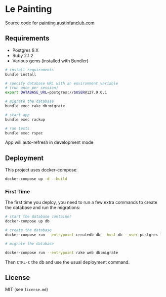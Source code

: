 # Le Painting

Source code for [painting.austinfanclub.com](http://painting.austinfanclub.com)

## Requirements

- Postgres 9.X
- Ruby 2.1.2
- Various gems (installed with Bundler)

```bash
# install requirements
bundle install

# specify database URL with an environment variable
# (run once per session)
export DATABASE_URL=postgres://$USER@127.0.0.1

# migrate the database
bundle exec rake db:migrate

# start app
bundle exec rackup

# run tests
bundle exec rspec
```

App will auto-refresh in development mode

## Deployment

This project uses docker-compose:

```bash
docker-compose up -d --build
```

### First Time

The first time you deploy, you need to run a few extra commands to create the
database and run the migrations:

```bash
# start the database container
docker-compose up db

# create the database
docker-compose run --entrypoint createdb db --host db --user postgres lepainting

# migrate the database

docker-compose run --entrypoint rake web db:migrate
```

Then `CTRL-C` the db and use the usual deployment command.

## License

MIT (see `license.md`)
